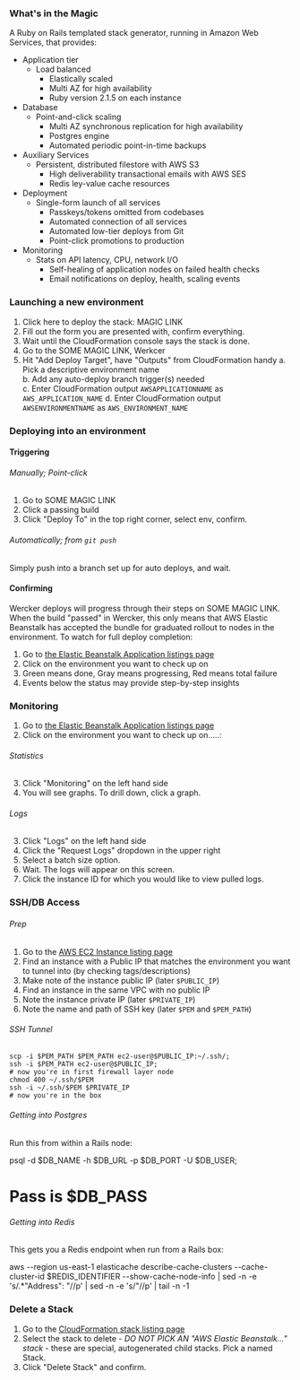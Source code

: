 ### What's in the Magic

A Ruby on Rails templated stack generator, running in Amazon Web Services, that provides:

- Application tier
  - Load balanced
    - Elastically scaled
    - Multi AZ for high availability 
    - Ruby version 2.1.5 on each instance
- Database
  - Point-and-click scaling
    - Multi AZ synchronous replication for high availability
    - Postgres engine
    - Automated periodic point-in-time backups
- Auxiliary Services
  - Persistent, distributed filestore with AWS S3
    - High deliverability transactional emails with AWS SES
    - Redis ley-value cache resources
- Deployment
  - Single-form launch of all services
    - Passkeys/tokens omitted from codebases
    - Automated connection of all services
    - Automated low-tier deploys from Git
    - Point-click promotions to production
- Monitoring
  - Stats on API latency, CPU, network I/O
    - Self-healing of application nodes on failed health checks
    - Email notifications on deploy, health, scaling events

### Launching a new environment

1. Click here to deploy the stack: MAGIC LINK
2. Fill out the form you are presented with, confirm everything.
3. Wait until the CloudFormation console says the stack is done.
4. Go to the SOME MAGIC LINK, Werkcer
5. Hit "Add Deploy Target", have "Outputs" from CloudFormation handy
  a. Pick a descriptive environment name  
  b. Add any auto-deploy branch trigger(s) needed  
  c. Enter CloudFormation output `AWSAPPLICATIONNAME` as `AWS_APPLICATION_NAME`
  d. Enter CloudFormation output `AWSENVIRONMENTNAME` as `AWS_ENVIRONMENT_NAME`


### Deploying into an environment

#### Triggering 
###### Manually; Point-click
1. Go to SOME MAGIC LINK
2. Click a passing build
3. Click "Deploy To" in the top right corner, select env, confirm.


###### Automatically; from `git push`

Simply push into a branch set up for auto deploys, and wait.

#### Confirming

Wercker deploys will progress through their steps on SOME MAGIC LINK. When the build "passed" in Wercker, this only means that AWS Elastic Beanstalk has accepted the bundle for graduated rollout to nodes in the environment. To watch for full deploy completion:

1. Go to [the Elastic Beanstalk Application listings page](https://console.aws.amazon.com/elasticbeanstalk/home?region=us-east-1#/applications?applicationNameFilter=)
2. Click on the environment you want to check up on
3. Green means done, Gray means progressing, Red means total failure
4. Events below the status may provide step-by-step insights

### Monitoring

1. Go to [the Elastic Beanstalk Application listings page](https://console.aws.amazon.com/elasticbeanstalk/home?region=us-east-1#/applications?applicationNameFilter=)
2. Click on the environment you want to check up on.....:
###### Statistics
3. Click "Monitoring" on the left hand side
4. You will see graphs. To drill down, click a graph.

###### Logs
3. Click "Logs" on the left hand side
4. Click the "Request Logs" dropdown in the upper right
5. Select a batch size option.
6. Wait. The logs will appear on this screen. 
7. Click the instance ID for which you would like to view pulled logs.


### SSH/DB Access

###### Prep
1. Go to the [AWS EC2 Instance listing page](https://console.aws.amazon.com/ec2/v2/home?region=us-east-1#Instances:sort=instanceId)
2. Find an instance with a Public IP that matches the environment you want to tunnel into (by checking tags/descriptions)
3. Make note of the instance public IP (later `$PUBLIC_IP`)
4. Find an instance in the same VPC with no public IP
5. Note the instance private IP (later `$PRIVATE_IP`)
6. Note the name and path of SSH key (later `$PEM` and `$PEM_PATH`)

###### SSH Tunnel

    scp -i $PEM_PATH $PEM_PATH ec2-user@$PUBLIC_IP:~/.ssh/;
    ssh -i $PEM_PATH ec2-user@$PUBLIC_IP;
    # now you're in first firewall layer node
    chmod 400 ~/.ssh/$PEM
    ssh -i ~/.ssh/$PEM $PRIVATE_IP
    # now you're in the box
    
###### Getting into Postgres

Run this from within a Rails node:

  psql -d $DB_NAME -h $DB_URL -p $DB_PORT -U $DB_USER;
  # Pass is $DB_PASS
    
###### Getting into Redis

This gets you a Redis endpoint when run from a Rails box:

  aws --region us-east-1 elasticache describe-cache-clusters --cache-cluster-id $REDIS_IDENTIFIER --show-cache-node-info | sed -n -e 's/.*"Address": "//p' | sed -n -e 's/"//p' | tail -n -1

  
### Delete a Stack

1. Go to the [CloudFormation stack listing page](https://console.aws.amazon.com/cloudformation/home?region=us-east-1#/stacks?filter=active)
2. Select the stack to delete - *DO NOT PICK AN "AWS Elastic Beanstalk..." stack* - these are special, autogenerated child stacks. Pick a named Stack.
3. Click "Delete Stack" and confirm. 



